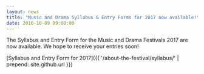 ```yaml
---
layout: news
title: "Music and Drama Syllabus & Entry Forms for 2017 now available!"
date: 2016-10-09 09:00:00
---
```


The Syllabus and Entry Form for the Music and Drama Festivals 2017 are now available. We hope to receive your entries soon!

[Syllabus and Entry Form for 2017]({{ '/about-the-festival/syllabus/' | prepend: site.github.url }})